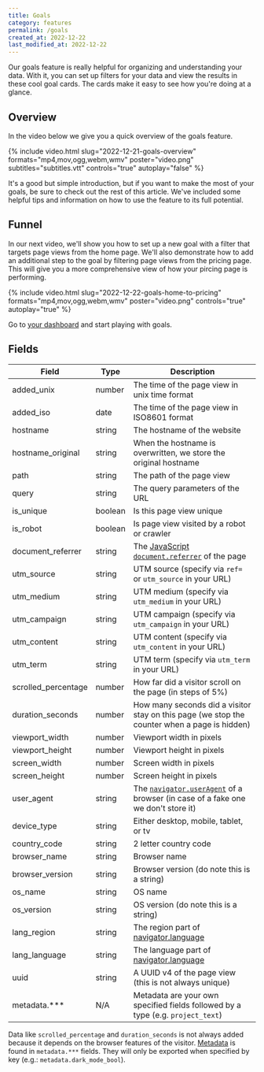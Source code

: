 ```yaml
---
title: Goals
category: features
permalink: /goals
created_at: 2022-12-22
last_modified_at: 2022-12-22
---
```


Our goals feature is really helpful for organizing and understanding your data. With it, you can set up filters for your data and view the results in these cool goal cards. The cards make it easy to see how you're doing at a glance.

## Overview

In the video below we give you a quick overview of the goals feature.

{%
  include video.html
  slug="2022-12-21-goals-overview"
  formats="mp4,mov,ogg,webm,wmv"
  poster="video.png"
  subtitles="subtitles.vtt"
  controls="true"
  autoplay="false"
%}

It's a good but simple introduction, but if you want to make the most of your goals, be sure to check out the rest of this article. We've included some helpful tips and information on how to use the feature to its full potential.

## Funnel

In our next video, we'll show you how to set up a new goal with a filter that targets page views from the home page. We'll also demonstrate how to add an additional step to the goal by filtering page views from the pricing page. This will give you a more comprehensive view of how your pircing page is performing.

{%
  include video.html
  slug="2022-12-22-goals-home-to-pricing"
  formats="mp4,mov,ogg,webm,wmv"
  poster="video.png"
  controls="true"
  autoplay="true"
%}

Go to [your dashboard](https://simpleanalytics.com/select-website/events) and start playing with goals.

## Fields

<div markdown="1">

| Field               | Type            | Description                                                                                                                                                
|---------------------|----------------------------|------------------------------------------------------------------------------------------------------------------------------------------------------------|
| added_unix          | number       | The time of the page view in unix time format                                                                                                              |
| added_iso           | date          | The time of the page view in ISO8601 format                                                                                                                |
| hostname            | string         | The hostname of the website                                                                                                                                |
| hostname_original   | string        | When the hostname is overwritten, we store the original hostname                                                                                           |
| path                | string       | The path of the page view                                                                                                                                  |
| query               | string    | The query parameters of the URL                                                                                                                            |
| is_unique           | boolean   | Is this page view unique                                                                                                                                   |
| is_robot            | boolean   | Is page view visited by a robot or crawler                                                                                                                 |
| document_referrer   | string    | The [JavaScript `document.referrer`](https://developer.mozilla.org/en-US/docs/Web/API/Document/referrer) of the page                                       |
| utm_source          | string    | UTM source (specify via `ref=` or `utm_source` in your URL)                                                                                                |
| utm_medium          | string    | UTM medium (specify via `utm_medium` in your URL)                                                                                                          |
| utm_campaign        | string    | UTM campaign (specify via `utm_campaign` in your URL)                                                                                                      |
| utm_content         | string    | UTM content (specify via `utm_content` in your URL)                                                                                                        |
| utm_term            | string    | UTM term (specify via `utm_term` in your URL)                                                                                                              |
| scrolled_percentage | number    | How far did a visitor scroll on the page (in steps of 5%)                                                                                                  |
| duration_seconds    | number    | How many seconds did a visitor stay on this page (we stop the counter when a page is hidden)                                                               |
| viewport_width      | number    | Viewport width in pixels                                                                                                                                   |
| viewport_height     | number    | Viewport height in pixels                                                                                                                                  |
| screen_width        | number    | Screen width in pixels                                                                                                                                     |
| screen_height       | number    | Screen height in pixels                                                                                                                                    |
| user_agent          | string    | The [`navigator.userAgent`](https://developer.mozilla.org/en-US/docs/Web/API/NavigatorID/userAgent) of a browser (in case of a fake one we don't store it) |
| device_type         | string    | Either desktop, mobile, tablet, or tv                                                                                                                      |
| country_code        | string    | 2 letter country code                                                                                                                                      |
| browser_name        | string    | Browser name                                                                                                                                               |
| browser_version     | string    | Browser version (do note this is a string)                                                                                                                 |
| os_name             | string    | OS name                                                                                                                                                    |
| os_version          | string    | OS version (do note this is a string)                                                                                                                      |
| lang_region         | string    | The region part of [navigator.language](https://developer.mozilla.org/en-US/docs/Web/API/NavigatorLanguage/language)                                       |
| lang_language       | string    | The language part of [navigator.language](https://developer.mozilla.org/en-US/docs/Web/API/NavigatorLanguage/language)                                     |
| uuid                | string    | A UUID v4 of the page view (this is not always unique)                                                                                                     |
| metadata.***        | N/A       | Metadata are your own specified fields followed by a type (e.g. `project_text`)                                                                            |

Data like `scrolled_percentage` and `duration_seconds` is not always added because it depends on the browser features of the visitor. [Metadata](/metadata) is found in `metadata.***` fields. They will only be exported when specified by key (e.g.: `metadata.dark_mode_bool`).

</div>
</details>
